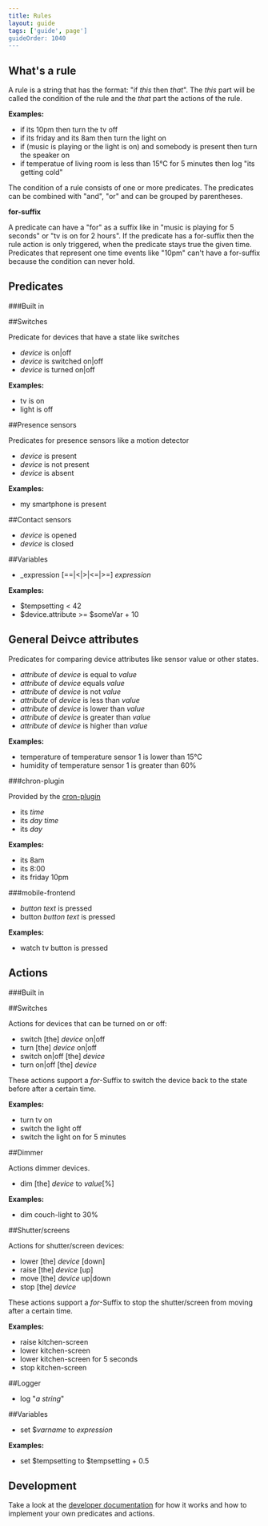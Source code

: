 ```yaml
---
title: Rules
layout: guide
tags: ['guide', page']
guideOrder: 1040
---
```


What's a rule
------------
A rule is a string that has the format: "if _this_ then _that_". The _this_ part will be called 
the condition of the rule and the _that_ part the actions of the rule.

__Examples:__

  * if its 10pm then turn the tv off
  * if its friday and its 8am then turn the light on
  * if (music is playing or the light is on) and somebody is present then turn the speaker on
  * if temperatue of living room is less than 15°C for 5 minutes then log "its getting cold" 

The condition of a rule consists of one or more predicates. The predicates can be combined with
"and", "or" and can be grouped by parentheses.

__for-suffix__

A predicate can have a "for" as a suffix like in "music is playing for 5 seconds" or 
"tv is on for 2 hours". If the predicate has a for-suffix then the rule action is only triggered,
when the predicate stays true the given time. Predicates that represent one time events like "10pm"
can't have a for-suffix because the condition can never hold.

Predicates
-----------

###Built in

##Switches

Predicate for devices that have a state like switches

  * _device_ is on|off
  * _device_ is switched on|off
  * _device_ is turned on|off

__Examples:__

  * tv is on
  * light is off

##Presence sensors

Predicates for presence sensors like a motion detector  

  * _device_ is present
  * _device_ is not present
  * _device_ is absent

__Examples:__

  * my smartphone is present

##Contact sensors

  * _device_ is opened
  * _device_ is closed

##Variables

  * _expression [==|<|>|<=|>=] _expression_

__Examples:__

  * $tempsetting < 42
  * $device.attribute >= $someVar + 10

## General Deivce attributes

Predicates for comparing device attributes like sensor value or other states.

  * _attribute_ of _device_ is equal to _value_
  * _attribute_ of _device_ equals _value_
  * _attribute_ of _device_ is not _value_
  * _attribute_ of _device_ is less than _value_
  * _attribute_ of _device_ is lower than _value_
  * _attribute_ of _device_ is greater than _value_
  * _attribute_ of _device_ is higher than _value_

__Examples:__

  * temperature of temperature sensor 1 is lower than 15°C
  * humidity of temperature sensor 1 is greater than 60% 

###chron-plugin

Provided by the [cron-plugin](http://www.pimatic.org/docs/pimatic-cron/)

  * its _time_
  * its _day_ _time_
  * its _day_

__Examples:__

  * its 8am
  * its 8:00
  * its friday 10pm

###mobile-frontend

  * _button text_ is pressed
  * button _button text_ is pressed

__Examples:__

  * watch tv button is pressed

Actions
-------

###Built in

##Switches

Actions for devices that can be turned on or off:

  * switch [the] _device_ on|off
  * turn [the] _device_ on|off
  * switch on|off [the] _device_ 
  * turn on|off [the] _device_ 

These actions support a _for_-Suffix to switch the device back to the state before after
a certain time.

__Examples:__

  * turn tv on
  * switch the light off
  * switch the light on for 5 minutes

##Dimmer

Actions dimmer devices. 

  * dim [the] _device_ to _value_[%]

__Examples:__

  * dim couch-light to 30%

##Shutter/screens

Actions for shutter/screen devices:

  * lower [the] _device_ [down]
  * raise [the] _device_ [up]
  * move [the] _device_ up|down
  * stop [the] _device_

These actions support a _for_-Suffix to stop the shutter/screen from moving after
a certain time.

__Examples:__
  
  * raise kitchen-screen 
  * lower kitchen-screen 
  * lower kitchen-screen for 5 seconds
  * stop kitchen-screen 

##Logger

  * log "_a string_"

##Variables

  * set $_varname_ to _expression_

__Examples:__
  
  * set $tempsetting to $tempsetting + 0.5


Development
------------
Take a look at the [developer documentation](http://www.pimatic.org/docs/lib/rules.html) for how
it works and how to implement your own predicates and actions.